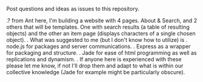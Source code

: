 Post questions and ideas as issues to this repository.

.? from Ant here, I'm building a website with 4 pages. About & Search, and 2 others that will be templates. One with search results (a table of resulting objects) and the other an item page (displays characters of a single chosen object). 
.    What was suggested to me (but I don't know how to utilize) is
.  node.js for packages and server communications.
.  Express as a wrapper for packaging and structure.
.  Jade for ease of html programming as well as replications and dynamism.
.    If anyone here is experienced with these please let me know, if not I'll drop them and adapt to what is within our collective knowledge (Jade for example might be particularly obscure).
